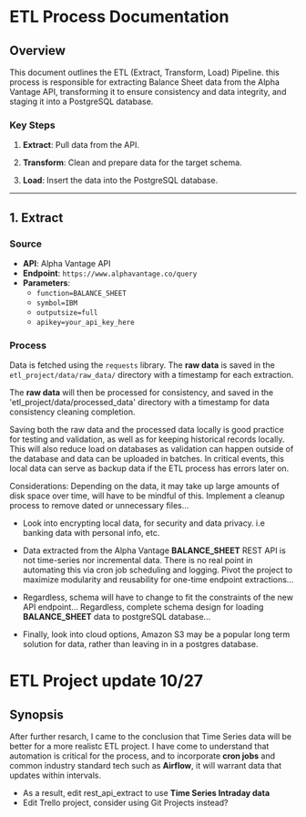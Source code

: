 # ETL Process Documentation

## Overview
This document outlines the ETL (Extract, Transform, Load) Pipeline.	
this process is responsible for extracting Balance Sheet data from the Alpha Vantage API, transforming it to ensure consistency and data integrity, and staging it into a PostgreSQL database. 

### Key Steps
1. **Extract**: Pull data from the API.

2. **Transform**: Clean and prepare data for the target schema.

3. **Load**: Insert the data into the PostgreSQL database.

---

## 1. Extract

### Source
- **API**: Alpha Vantage API
- **Endpoint**: `https://www.alphavantage.co/query`
- **Parameters**: 
  - `function=BALANCE_SHEET`
  - `symbol=IBM`
  - `outputsize=full`
  - `apikey=your_api_key_here`

### Process
Data is fetched using the `requests` library. The **raw data** is saved in the `etl_project/data/raw_data/` directory with a timestamp for each extraction.

The **raw data** will then be processed for consistency, and saved in the 'etl_project/data/processed_data' directory with a timestamp for data consistency cleaning completion.

Saving both the raw data and the processed data locally is good practice for testing and validation, as well as for keeping historical records locally. This will also reduce load on databases as validation can happen outside of the database and data can be uploaded in batches. In critical events, this local data can serve as backup data if the ETL process has errors later on.

Considerations: Depending on the data, it may take up large amounts of disk space over time, will have to be mindful of this. Implement a cleanup process to remove dated or unnecessary files...

- Look into encrypting local data, for security and data privacy. i.e banking data with personal info, etc.

- Data extracted from the Alpha Vantage **BALANCE_SHEET** REST API is not time-series nor incremental data. There is no real point in automating this via cron job scheduling and logging. Pivot the project to maximize modularity and reusability for one-time endpoint extractions...

- Regardless, schema will have to change to fit the constraints of the new API endpoint... Regardless, complete schema design for loading **BALANCE_SHEET** data to postgreSQL database...

- Finally, look into cloud options, Amazon S3 may be a popular long term solution for data, rather than leaving in in a postgres database.

# ETL Project update 10/27

## Synopsis 
After further resarch, I came to the conclusion that Time Series data will be better for a more realistc ETL project. I have come to understand that automation is critical for the process, and to incorporate **cron jobs** and common industry standard tech such as **Airflow**, it will warrant data that updates within intervals.

- As a result, edit rest_api_extract to use **Time Series Intraday data**
- Edit Trello project, consider using Git Projects instead?
